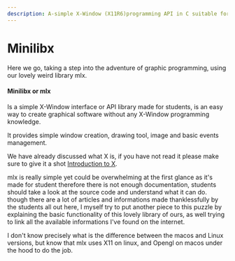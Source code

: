 ```yaml
---
description: A-simple X-Window (X11R6)programming API in C suitable for X-beginners
---
```


# Minilibx

Here we go, taking a step into the adventure of graphic programming, using our lovely weird library mlx.

#### Minilibx or mlx

Is a simple X-Window interface or API library made for students, is an easy way to create graphical software without any X-Window programming knowledge.

It provides simple window creation, drawing tool, image and basic events management.

We have already discussed what  X is, if you have not read it please make sure to give it a shot [Introduction to X](cg/introduction-to-x.md).

mlx is really simple yet could be overwhelming at the first glance as it's made for student therefore there is not enough documentation, students should take a look at the source code and understand what it can do. though there are a lot of articles and informations made thanklessfully by the students all out here, I myself try to put another piece to this puzzle by  explaining the basic functionality of this lovely library of ours, as well trying to link all the available informations I've found on the internet.

I don't know precisely what is the difference between the macos and Linux versions, but know that mlx uses X11 on linux, and Opengl on macos under the hood to do the job.

